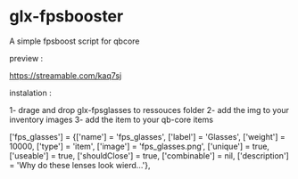 # glx-fpsbooster
A simple fpsboost script for qbcore

preview : 

https://streamable.com/kaq7sj

instalation :

1- drage and drop glx-fpsglasses to ressouces folder
2- add the img to your inventory images 
3- add the item to your qb-core items 

['fps_glasses']                     = {['name'] = 'fps_glasses',                       ['label'] = 'Glasses',                   ['weight'] = 10000,     ['type'] = 'item',      ['image'] = 'fps_glasses.png',          ['unique'] = true,      ['useable'] = true,     ['shouldClose'] = true,    ['combinable'] = nil,   ['description'] = 'Why do these lenses look wierd...'},
    


